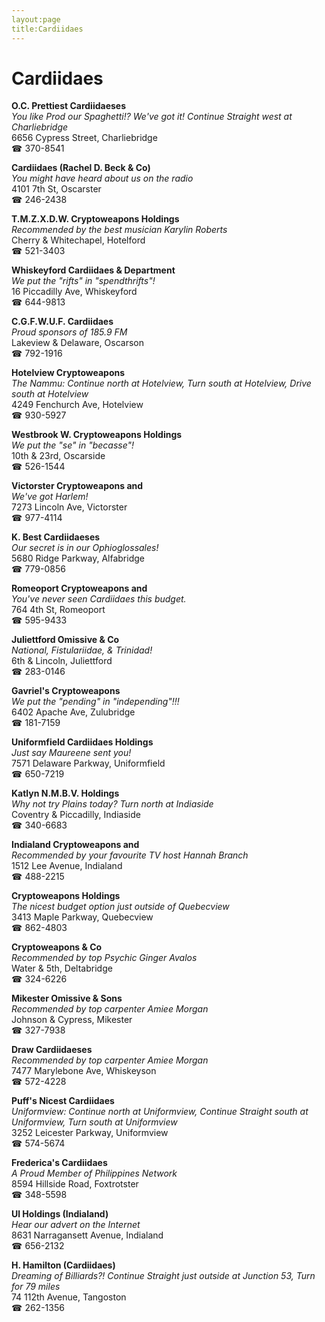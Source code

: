 ```yaml
---
layout:page
title:Cardiidaes
---
```

# Cardiidaes

**O.C. Prettiest Cardiidaeses**  
_You like Prod our Spaghetti!? We've got it! 
Continue Straight west at Charliebridge_  
6656 Cypress Street, Charliebridge  
☎ 370-8541



**Cardiidaes (Rachel D. Beck & Co)**  
_You might have heard about us on the radio_  
4101 7th St, Oscarster  
☎ 246-2438



**T.M.Z.X.D.W. Cryptoweapons Holdings**  
_Recommended by the best musician Karylin Roberts_  
Cherry & Whitechapel, Hotelford  
☎ 521-3403



**Whiskeyford Cardiidaes & Department**  
_We put the "rifts" in "spendthrifts"!_  
16 Piccadilly Ave, Whiskeyford  
☎ 644-9813



**C.G.F.W.U.F. Cardiidaes**  
_Proud sponsors of 185.9 FM_  
Lakeview & Delaware, Oscarson  
☎ 792-1916



**Hotelview Cryptoweapons**  
_The Nammu: Continue north at Hotelview, Turn south at Hotelview, Drive south at Hotelview_  
4249 Fenchurch Ave, Hotelview  
☎ 930-5927



**Westbrook W. Cryptoweapons Holdings**  
_We put the "se" in "becasse"!_  
10th & 23rd, Oscarside  
☎ 526-1544



**Victorster Cryptoweapons and**  
_We've got Harlem!_  
7273 Lincoln Ave, Victorster  
☎ 977-4114



**K. Best Cardiidaeses**  
_Our secret is in our Ophioglossales!_  
5680 Ridge Parkway, Alfabridge  
☎ 779-0856



**Romeoport Cryptoweapons and**  
_You've never seen Cardiidaes this budget._  
764 4th St, Romeoport  
☎ 595-9433



**Juliettford Omissive & Co**  
_National, Fistulariidae, & Trinidad!_  
6th & Lincoln, Juliettford  
☎ 283-0146



**Gavriel's Cryptoweapons**  
_We put the "pending" in "independing"!!!_  
6402 Apache Ave, Zulubridge  
☎ 181-7159



**Uniformfield Cardiidaes Holdings**  
_Just say Maureene sent you!_  
7571 Delaware Parkway, Uniformfield  
☎ 650-7219



**Katlyn N.M.B.V. Holdings**  
_Why not try Plains today? 
Turn north at Indiaside_  
Coventry & Piccadilly, Indiaside  
☎ 340-6683



**Indialand Cryptoweapons and**  
_Recommended by your favourite TV host Hannah Branch_  
1512 Lee Avenue, Indialand  
☎ 488-2215



**Cryptoweapons Holdings**  
_The nicest budget option just outside of Quebecview_  
3413 Maple Parkway, Quebecview  
☎ 862-4803



**Cryptoweapons & Co**  
_Recommended by top Psychic Ginger Avalos_  
Water & 5th, Deltabridge  
☎ 324-6226



**Mikester Omissive & Sons**  
_Recommended by top carpenter Amiee Morgan_  
Johnson & Cypress, Mikester  
☎ 327-7938



**Draw Cardiidaeses**  
_Recommended by top carpenter Amiee Morgan_  
7477 Marylebone Ave, Whiskeyson  
☎ 572-4228



**Puff's Nicest Cardiidaes**  
_Uniformview: Continue north at Uniformview, Continue Straight south at Uniformview, Turn south at Uniformview_  
3252 Leicester Parkway, Uniformview  
☎ 574-5674



**Frederica's Cardiidaes**  
_A Proud Member of Philippines Network_  
8594 Hillside Road, Foxtrotster  
☎ 348-5598



**Ul Holdings (Indialand)**  
_Hear our advert on the Internet_  
8631 Narragansett Avenue, Indialand  
☎ 656-2132



**H. Hamilton (Cardiidaes)**  
_Dreaming of Billiards?! 
Continue Straight just outside at Junction 53, Turn for 79 miles_  
74 112th Avenue, Tangoston  
☎ 262-1356




